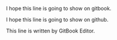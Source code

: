 I hope this line is going to show on gitbook.

I hope this line is going to show on github.

This line is written by GitBook Editor.

